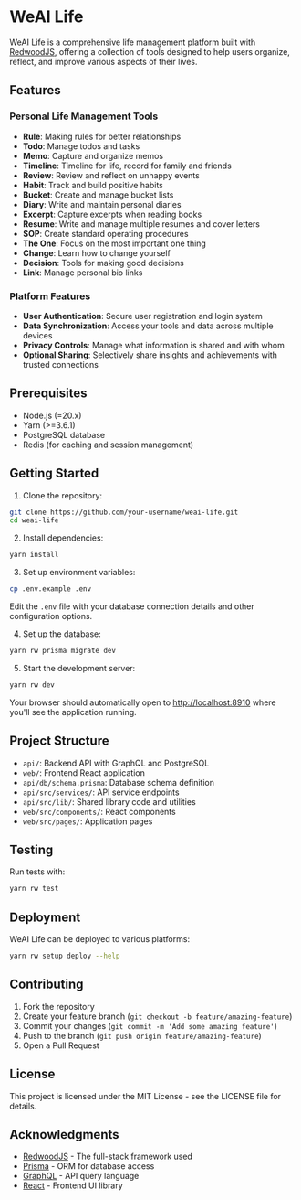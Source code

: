 # WeAI Life

WeAI Life is a comprehensive life management platform built with [RedwoodJS](https://redwoodjs.com), offering a collection of tools designed to help users organize, reflect, and improve various aspects of their lives.

## Features

### Personal Life Management Tools
- **Rule**: Making rules for better relationships
- **Todo**: Manage todos and tasks
- **Memo**: Capture and organize memos
- **Timeline**: Timeline for life, record for family and friends
- **Review**: Review and reflect on unhappy events
- **Habit**: Track and build positive habits
- **Bucket**: Create and manage bucket lists
- **Diary**: Write and maintain personal diaries
- **Excerpt**: Capture excerpts when reading books
- **Resume**: Write and manage multiple resumes and cover letters
- **SOP**: Create standard operating procedures
- **The One**: Focus on the most important one thing
- **Change**: Learn how to change yourself
- **Decision**: Tools for making good decisions
- **Link**: Manage personal bio links

### Platform Features
- **User Authentication**: Secure user registration and login system
- **Data Synchronization**: Access your tools and data across multiple devices
- **Privacy Controls**: Manage what information is shared and with whom
- **Optional Sharing**: Selectively share insights and achievements with trusted connections

## Prerequisites

- Node.js (=20.x)
- Yarn (>=3.6.1)
- PostgreSQL database
- Redis (for caching and session management)

## Getting Started

1. Clone the repository:
```bash
git clone https://github.com/your-username/weai-life.git
cd weai-life
```

2. Install dependencies:
```bash
yarn install
```

3. Set up environment variables:
```bash
cp .env.example .env
```
Edit the `.env` file with your database connection details and other configuration options.

4. Set up the database:
```bash
yarn rw prisma migrate dev
```

5. Start the development server:
```bash
yarn rw dev
```

Your browser should automatically open to [http://localhost:8910](http://localhost:8910) where you'll see the application running.

## Project Structure

- `api/`: Backend API with GraphQL and PostgreSQL
- `web/`: Frontend React application
- `api/db/schema.prisma`: Database schema definition
- `api/src/services/`: API service endpoints
- `api/src/lib/`: Shared library code and utilities
- `web/src/components/`: React components
- `web/src/pages/`: Application pages

## Testing

Run tests with:

```bash
yarn rw test
```

## Deployment

WeAI Life can be deployed to various platforms:

```bash
yarn rw setup deploy --help
```

## Contributing

1. Fork the repository
2. Create your feature branch (`git checkout -b feature/amazing-feature`)
3. Commit your changes (`git commit -m 'Add some amazing feature'`)
4. Push to the branch (`git push origin feature/amazing-feature`)
5. Open a Pull Request

## License

This project is licensed under the MIT License - see the LICENSE file for details.

## Acknowledgments

- [RedwoodJS](https://redwoodjs.com) - The full-stack framework used
- [Prisma](https://www.prisma.io/) - ORM for database access
- [GraphQL](https://graphql.org/) - API query language
- [React](https://reactjs.org/) - Frontend UI library
